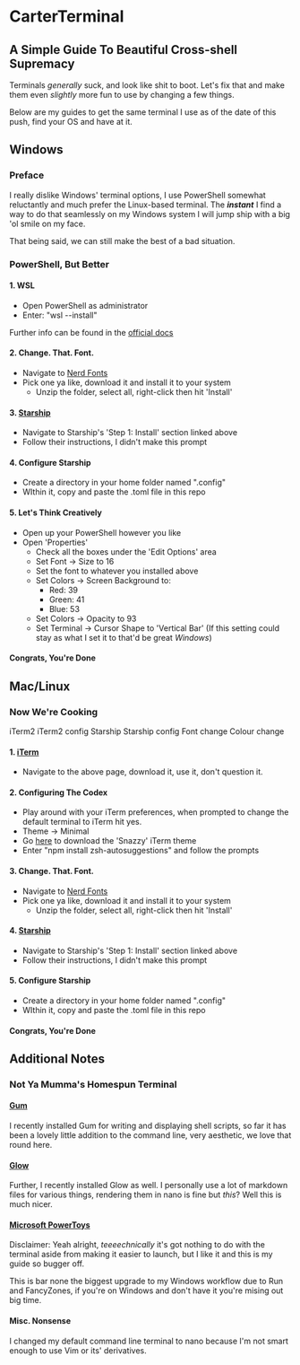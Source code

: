 # CarterTerminal
## A Simple Guide To Beautiful Cross-shell Supremacy
Terminals *generally* suck, and look like shit to boot. Let's fix that and make them even *slightly* more fun to use by changing a few things.

Below are my guides to get the same terminal I use as of the date of this push, find your OS and have at it.

## Windows
### Preface
I really dislike Windows' terminal options, I use PowerShell somewhat reluctantly and much prefer the Linux-based terminal. The **_instant_** I find a way to do that seamlessly on my Windows system I will jump ship with a big 'ol smile on my face. 

That being said, we can still make the best of a bad situation.

### PowerShell, But Better

#### 1. WSL
- Open PowerShell as administrator<br>
- Enter: "wsl --install"

Further info can be found in the [official docs](https://docs.microsoft.com/en-us/windows/wsl/install)<br>

#### 2. Change. That. Font.
- Navigate to [Nerd Fonts](https://www.nerdfonts.com/)
- Pick one ya like, download it and install it to your system
  - Unzip the folder, select all, right-click then hit 'Install'

#### 3. [Starship](https://github.com/starship/starship)
- Navigate to Starship's 'Step 1: Install' section linked above
- Follow their instructions, I didn't make this prompt

#### 4. Configure Starship
- Create a directory in your home folder named ".config"
- WIthin it, copy and paste the .toml file in this repo

#### 5. Let's Think Creatively
- Open up your PowerShell however you like
- Open 'Properties'
  - Check all the boxes under the 'Edit Options' area
  - Set Font -> Size to 16
  - Set the font to whatever you installed above
  - Set Colors -> Screen Background to:
    - Red: 39
    - Green: 41
    - Blue: 53
  - Set Colors -> Opacity to 93
  - Set Terminal -> Cursor Shape to 'Vertical Bar' (If this setting could stay as what I set it to that'd be great *Windows*)
  
#### Congrats, You're Done


## Mac/Linux
### Now We're Cooking
iTerm2
iTerm2 config
Starship
Starship config
Font change
Colour change

#### 1. [iTerm](https://iterm2.com/)
- Navigate to the above page, download it, use it, don't question it.

#### 2. Configuring The Codex
- Play around with your iTerm preferences, when prompted to change the default terminal to iTerm hit yes.
- Theme -> Minimal
- Go [here](https://github.com/sindresorhus/iterm2-snazzy) to download the 'Snazzy' iTerm theme
- Enter "npm install zsh-autosuggestions" and follow the prompts

#### 3. Change. That. Font.
- Navigate to [Nerd Fonts](https://www.nerdfonts.com/)
- Pick one ya like, download it and install it to your system
  - Unzip the folder, select all, right-click then hit 'Install'

#### 4. [Starship](https://github.com/starship/starship)
- Navigate to Starship's 'Step 1: Install' section linked above
- Follow their instructions, I didn't make this prompt

#### 5. Configure Starship
- Create a directory in your home folder named ".config"
- WIthin it, copy and paste the .toml file in this repo

#### Congrats, You're Done

## Additional Notes
### Not Ya Mumma's Homespun Terminal

#### [Gum](https://github.com/charmbracelet/gum)
I recently installed Gum for writing and displaying shell scripts, so far it has been a lovely little addition to the command line, very aesthetic, we love that round here.

#### [Glow](https://github.com/charmbracelet/glow)
Further, I recently installed Glow as well. I personally use a lot of markdown files for various things, rendering them in nano is fine but *this*? Well this is much nicer.

#### [Microsoft PowerToys](https://docs.microsoft.com/en-us/windows/powertoys/)
Disclaimer: Yeah alright, *teeeechnically* it's got nothing to do with the terminal aside from making it easier to launch, but I like it and this is my guide so bugger off.

This is bar none the biggest upgrade to my Windows workflow due to Run and FancyZones, if you're on Windows and don't have it you're mising out big time.

#### Misc. Nonsense
I changed my default command line terminal to nano because I'm not smart enough to use Vim or its' derivatives.
